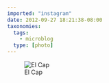 ```yaml
---
imported: "instagram"
date: 2012-09-27 18:21:38-08:00
taxonomies:
  tags:
    - microblog
  type: [photo]
---
```

<figure>
  <img src="/media/images/photos/2012/09/359c409b3925d53632fadc0c3aa063be.jpg" title="El Cap"/>
  <figcaption>El Cap</figcaption>
</figure>

